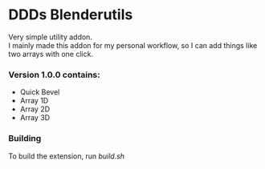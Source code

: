 # DDDs Blenderutils

Very simple utility addon.  
I mainly made this addon for my personal workflow, so I can add things like two arrays with one click.  

### Version 1.0.0 contains:
* Quick Bevel
* Array 1D
* Array 2D
* Array 3D

### Building
To build the extension, run *build.sh*